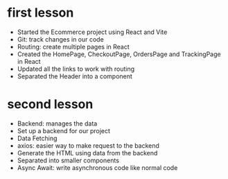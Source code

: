 # first lesson
- Started the Ecommerce project using React and Vite
- Git: track changes in our code
- Routing: create multiple pages in React
- Created the HomePage, CheckoutPage, OrdersPage and TrackingPage in React
- Updated all the links to work with routing
- Separated the Header into a component

# second lesson
- Backend: manages the data
- Set up a backend for our project
- Data Fetching
- axios: easier way to make request to the backend
- Generate the HTML using data from the backend
- Separated into smaller components
- Async Await: write asynchronous code like normal code